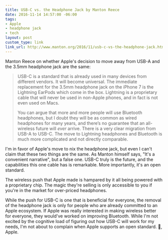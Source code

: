 ```yaml
---
title: USB-C vs. the Headphone Jack by Manton Reece
date: 2016-11-14 14:57:00 -06:00
tags:
- Apple
- headphone jack
- tech
layout: post
custom_type: link
link_url: http://www.manton.org/2016/11/usb-c-vs-the-headphone-jack.html
---
```


Manton Reece on whether Apple's decision to move away from USB-A and the 3.5mm headphone jack are the same:

> USB-C is a standard that is already used in many devices from different vendors. It will become universal. The immediate replacement for the 3.5mm headphone jack on the iPhone 7 is the Lightning EarPods which come in the box. Lightning is a proprietary cable that will never be used in non-Apple phones, and in fact is not even used on Macs.
>
> You can argue that more and more people will use Bluetooth headphones, but I doubt they will be as common as wired headphones for many years, and there’s no guarantee that an all-wireless future will *ever* arrive. There is a very clear migration from USB-A to USB-C. The move to Lightning headphones and Bluetooth is much more complicated and not directly comparable.

I'm in favor of Apple's move to nix the headphone jack, but even I can't claim that these two things are the same. As Manton himself says, "It's a convenient narrative", but a false one. USB-C truly is the future, and the capabilities this one cable has is remarkable. More importantly, it's an open standard.

The wireless push that Apple made is hampared by it all being powered with a proprietary chip. The magic they're selling is only accessible to you if you're in the market for over-priced headphones.

While the push for USB-C is one that is beneficial for everyone, the removal of the headphone jack is only for people who are already committed to an Apple ecosystem. If Apple was really interested in making wireless better for everyone, they would've worked on improving Bluetooth. While I'm not excited by the cognitive load of figuring out how USB-C will work for my needs, I'm not about to complain when Apple supports an open standard. 💯, Apple.
